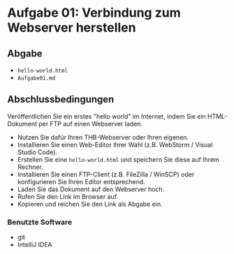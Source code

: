 # Aufgabe 01: Verbindung zum Webserver herstellen

## Abgabe
- `hello-world.html`
- `Aufgabe01.md`

## Abschlussbedingungen

Veröffentlichen Sie ein erstes "hello world" im Internet, indem Sie ein HTML-Dokument per FTP auf einen Webserver laden.

-   Nutzen Sie dafür Ihren THB-Webserver oder Ihren eigenen.
-   Installieren Sie einen Web-Editor Ihrer Wahl (z.B. WebStorm / Visual Studio Code).
-   Erstellen Sie eine `hello-world.html` und speichern Sie diese auf Ihrem Rechner.
-   Installieren Sie einen FTP-Client (z.B. FileZilla / WinSCP) oder konfigurieren Sie Ihren Editor entsprechend.
-   Laden Sie das Dokument auf den Webserver hoch.
-   Rufen Sie den Link im Browser auf.
-   Kopieren und reichen Sie den Link als Abgabe ein.


### Benutzte Software
- git
- IntelliJ IDEA